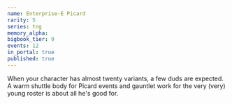 ```yaml
---
name: Enterprise-E Picard
rarity: 5
series: tng
memory_alpha:
bigbook_tier: 9
events: 12
in_portal: true
published: true
---
```


When your character has almost twenty variants, a few duds are expected. A warm shuttle body for Picard events and gauntlet work for the very (very) young roster is about all he's good for.
